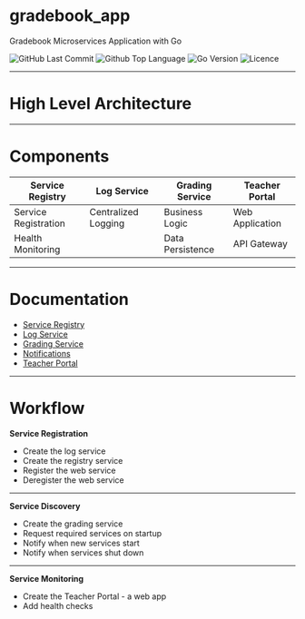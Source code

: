 # gradebook_app

Gradebook Microservices Application with Go

![GitHub Last Commit](https://img.shields.io/github/last-commit/vmilovanovicc/gradebook_app)
![Github Top Language](https://img.shields.io/github/languages/top/vmilovanovicc/gradebook_app)
![Go Version](https://img.shields.io/github/go-mod/go-version/vmilovanovicc/gradebook_app)
![Licence](https://img.shields.io/github/license/vmilovanovicc/gradebook_app)


---

# High Level Architecture

---

# Components

| Service Registry     | Log Service         | Grading Service  | Teacher Portal  |
|----------------------|---------------------|------------------|-----------------|
| Service Registration | Centralized Logging | Business Logic   | Web Application |
| Health Monitoring    |                     | Data Persistence | API Gateway     |

---

# Documentation
* [Service Registry](docs/registryservice.md)
* [Log Service](docs/logservice.md)
* [Grading Service](docs/gradingservice.md)
* [Notifications](docs/notifications.md)
* [Teacher Portal](docs/teacherportal.md)

---

# Workflow

**Service Registration**
* Create the log service
* Create the registry service 
* Register the web service
* Deregister the web service
---
**Service Discovery**
* Create the grading service
* Request required services on startup
* Notify when new services start
* Notify when services shut down
---
**Service Monitoring**
* Create the Teacher Portal - a web app
* Add health checks


